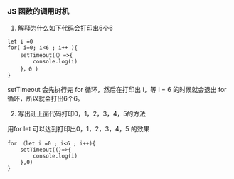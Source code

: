 ### JS 函数的调用时机

1. 解释为什么如下代码会打印出6个6
~~~~
let i =0
for( i=0; i<6 ; i++ ){
    setTimeout(（）=>{
        console.log(i)
    }，0 )
}
~~~~

setTimeout 会先执行完 for 循环，然后在打印出 i，等 i = 6 的时候就会退出 for 循环，所以就会打出6个6。


2. 写出让上面代码打印0，1，2，3，4，5的方法

用for let 可以达到打印出0，1，2，3，4，5 的效果
~~~~
for （let i =0 ; i<6 ; i++){
    setTimeout(()=>{
        console.log(i)
    },0)
}
~~~~
